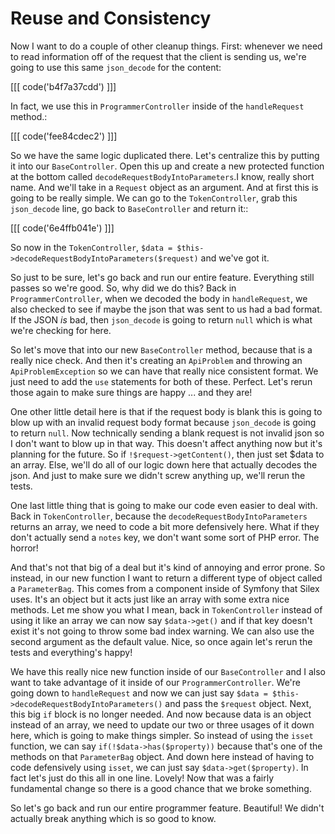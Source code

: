 # Reuse and Consistency

Now I want to do a couple of other cleanup things. First: whenever we need to
read information off of the request that the client is sending us, we're going 
to use this same `json_decode` for the content:

[[[ code('b4f7a37cdd') ]]]

In fact, we use this in `ProgrammerController` inside of the `handleRequest`
method.:

[[[ code('fee84cdec2') ]]]

So we have the same logic duplicated there. Let's centralize this by putting
it into our `BaseController`. Open this up and create a new protected function
at the bottom called `decodeRequestBodyIntoParameters`.I know, really short
name. And we'll take in a `Request` object as an argument. And at first this
is going to be really simple. We can go to the `TokenController`, grab this
`json_decode` line, go back to `BaseController` and return it::

[[[ code('6e4ffb041e') ]]]

So now in the `TokenController`,  `$data = $this->decodeRequestBodyIntoParameters($request)`
and we've got it. 

So just to be sure, let's go back and run our entire feature. Everything still 
passes so we're good. So, why did we do this? Back in `ProgrammerController`, 
when we decoded the body in `handleRequest`, we also checked to see if maybe 
the json that was sent to us had a bad format. If the JSON *is* bad, then 
`json_decode` is going to return `null` which is what we're checking for here.

So let's move that into our new `BaseController` method, because that is
a really nice check. And then it's creating an `ApiProblem` and throwing
an `ApiProblemException` so we can have that really nice consistent format.
We just need to add the `use` statements for both of these. Perfect.
Let's rerun those again to make sure things are happy ... and they are!

One other little detail here is that if the request body is blank this is
going to blow up with an invalid request body format because `json_decode`
is going to return `null`. Now technically sending a blank request is not
invalid json so I  don't want to blow up in that way. This doesn't affect
anything now but it's planning for the future. So if `!$request->getContent()`,
then just set $data to an array. Else, we'll do all of our logic down here
that actually decodes the json. And just to make sure we didn't screw anything
up, we'll rerun the tests.

One last little thing that is going to make our code even easier to deal with.
Back in `TokenController`, because the `decodeRequestBodyIntoParameters`
returns an array, we need to code a bit more defensively here. What if they 
don't actually send a `notes` key, we don't want some sort of PHP error.
The horror!

And that's not that big of a deal but it's kind of annoying and error prone.
So instead, in our new function I want to return a different type of object
called a `ParameterBag`. This comes from a component inside of Symfony
that Silex uses. It's an object but it acts just like an array with some
extra nice methods. Let me show you what I mean, back in `TokenController`
instead of using it like an array we can now say `$data->get()` and if
that key doesn't exist it's not going to throw some bad index warning. We
can also use the second argument as the default value. Nice, so once again
let's rerun the tests and everything's happy!

We have this really nice new function inside of our `BaseController` and 
I also want to take advantage of it inside of our `ProgrammerController`.
We're going down to `handleRequest` and now we can just say 
`$data = $this->decodeRequestBodyIntoParameters()` and pass the `$request`
object. Next, this big `if` block is no longer needed. And now because data
is an object instead of an array, we need to update our two or three usages
of it down here, which is going to make things simpler. So instead of
using the `isset` function, we can say `if(!$data->has($property))` because
that's one of the methods on that `ParameterBag` object. And down here
instead of having to code defensively using `isset`, we can just say
`$data->get($property)`. In fact let's just do this all in one line. Lovely!
Now that was a fairly fundamental change so there is a good chance that we
broke something.

So let's go back and run our entire programmer feature. Beautiful! We didn't
actually break anything which is so good to know. 
